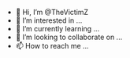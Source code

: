 - 👋 Hi, I’m @TheVictimZ
- 👀 I’m interested in ...
- 🌱 I’m currently learning ...
- 💞️ I’m looking to collaborate on ...
- 📫 How to reach me ...

<!---
TheVictimZ/TheVictimZ is a ✨ special ✨ repository because its `README.md` (this file) appears on your GitHub profile.
You can click the Preview link to take a look at your changes.
--->
